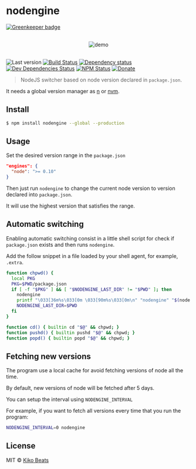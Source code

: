 # nodengine

[![Greenkeeper badge](https://badges.greenkeeper.io/Kikobeats/nodengine.svg)](https://greenkeeper.io/)

<p align="center">
  <br>
  <img src="http://g.recordit.co/pMGKmq4ycR.gif" alt="demo">
  <br>
  <br>
</p>

![Last version](https://img.shields.io/github/tag/Kikobeats/nodengine.svg?style=flat-square)
[![Build Status](http://img.shields.io/travis/Kikobeats/nodengine/master.svg?style=flat-square)](https://travis-ci.org/Kikobeats/nodengine)
[![Dependency status](http://img.shields.io/david/Kikobeats/nodengine.svg?style=flat-square)](https://david-dm.org/Kikobeats/nodengine)
[![Dev Dependencies Status](http://img.shields.io/david/dev/Kikobeats/nodengine.svg?style=flat-square)](https://david-dm.org/Kikobeats/nodengine#info=devDependencies)
[![NPM Status](http://img.shields.io/npm/dm/nodengine.svg?style=flat-square)](https://www.npmjs.org/package/nodengine)
[![Donate](https://img.shields.io/badge/donate-paypal-blue.svg?style=flat-square)](https://paypal.me/Kikobeats)

> NodeJS switcher based on node version declared in `package.json`.

It needs a global version manager as [n](https://www.npmjs.com/package/n) or [nvm](https://www.npmjs.com/package/nvm).

## Install

```bash
$ npm install nodengine --global --production
```

## Usage
Set the desired version range in the `package.json`

```json
"engines": {
  "node": ">= 0.10"
}
```

Then just run `nodengine` to change the current node version to version declared into `package.json`.

It will use the highest version that satisfies the range.

## Automatic switching

Enabling automatic switching consist in a little shell script for check if `package.json` exists and then runs `nodengine`.

Add the follow snippet in a file loaded by your shell agent, for example, `.extra`.

```bash
function chpwd() {
  local PKG
  PKG=$PWD/package.json
  if [ -f "$PKG" ] && [ "$NODENGINE_LAST_DIR" != "$PWD" ]; then
    nodengine
    printf "\033[36m%s\033[0m \033[90m%s\033[0m\n" "nodengine" "$(node --version)"
    NODENGINE_LAST_DIR=$PWD
  fi
}

function cd() { builtin cd "$@" && chpwd; }
function pushd() { builtin pushd "$@" && chpwd; }
function popd() { builtin popd "$@" && chpwd; }
```

## Fetching new versions

The program use a local cache for avoid fetching versions of node all the time.

By default, new versions of node will be fetched after 5 days.

You can setup the interval using `NODENGINE_INTERVAL`

For example, if you want to fetch all versions every time that you run the program:

```bash
NODENGINE_INTERVAL=0 nodengine
```

## License

MIT © [Kiko Beats](http://kikobeats.com)
